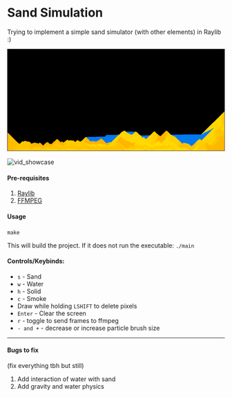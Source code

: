 # Sand Simulation

Trying to implement a simple sand simulator (with other elements) in Raylib :)

![showcase](./showcase.png)

![vid_showcase](./showcase.gif)

#### Pre-requisites
1. [Raylib](https://github.com/raysan5/raylib)
2. [FFMPEG](https://ffmpeg.org/)

#### Usage
`make`

This will build the project. If it does not run the executable:
`./main`

#### Controls/Keybinds:

- `s` - Sand
- `w` - Water
- `h` - Solid
- `c` - Smoke
- Draw while holding `LSHIFT` to delete pixels
- `Enter` - Clear the screen
- `r` - toggle to send frames to ffmpeg
- `- and +` - decrease or increase particle brush size

---

#### Bugs to fix

(fix everything tbh but still)

1. Add interaction of water with sand
2. Add gravity and water physics
